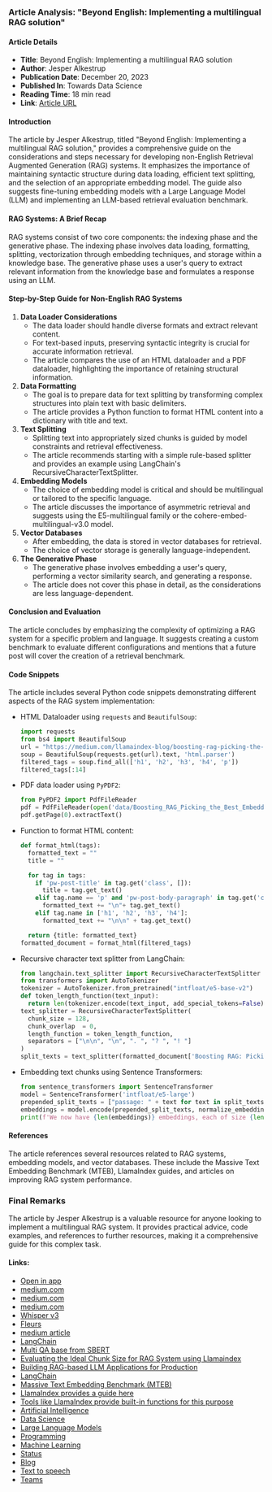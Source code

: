 ### Article Analysis: "Beyond English: Implementing a multilingual RAG solution"
#### Article Details
- **Title**: Beyond English: Implementing a multilingual RAG solution
- **Author**: Jesper Alkestrup
- **Publication Date**: December 20, 2023
- **Published In**: Towards Data Science
- **Reading Time**: 18 min read
- **Link**: [Article URL](https://towardsdatascience.com/beyond-english-implementing-a-multilingual-rag-solution-12ccba0428b6)
#### Introduction
The article by Jesper Alkestrup, titled "Beyond English: Implementing a multilingual RAG solution," provides a comprehensive guide on the considerations and steps necessary for developing non-English Retrieval Augmented Generation (RAG) systems. It emphasizes the importance of maintaining syntactic structure during data loading, efficient text splitting, and the selection of an appropriate embedding model. The guide also suggests fine-tuning embedding models with a Large Language Model (LLM) and implementing an LLM-based retrieval evaluation benchmark.
#### RAG Systems: A Brief Recap
RAG systems consist of two core components: the indexing phase and the generative phase. The indexing phase involves data loading, formatting, splitting, vectorization through embedding techniques, and storage within a knowledge base. The generative phase uses a user's query to extract relevant information from the knowledge base and formulates a response using an LLM.
#### Step-by-Step Guide for Non-English RAG Systems
1. **Data Loader Considerations**
   - The data loader should handle diverse formats and extract relevant content.
   - For text-based inputs, preserving syntactic integrity is crucial for accurate information retrieval.
   - The article compares the use of an HTML dataloader and a PDF dataloader, highlighting the importance of retaining structural information.
2. **Data Formatting**
   - The goal is to prepare data for text splitting by transforming complex structures into plain text with basic delimiters.
   - The article provides a Python function to format HTML content into a dictionary with title and text.
3. **Text Splitting**
   - Splitting text into appropriately sized chunks is guided by model constraints and retrieval effectiveness.
   - The article recommends starting with a simple rule-based splitter and provides an example using LangChain's RecursiveCharacterTextSplitter.
4. **Embedding Models**
   - The choice of embedding model is critical and should be multilingual or tailored to the specific language.
   - The article discusses the importance of asymmetric retrieval and suggests using the E5-multilingual family or the cohere-embed-multilingual-v3.0 model.
5. **Vector Databases**
   - After embedding, the data is stored in vector databases for retrieval.
   - The choice of vector storage is generally language-independent.
6. **The Generative Phase**
   - The generative phase involves embedding a user's query, performing a vector similarity search, and generating a response.
   - The article does not cover this phase in detail, as the considerations are less language-dependent.
#### Conclusion and Evaluation
The article concludes by emphasizing the complexity of optimizing a RAG system for a specific problem and language. It suggests creating a custom benchmark to evaluate different configurations and mentions that a future post will cover the creation of a retrieval benchmark.
#### Code Snippets
The article includes several Python code snippets demonstrating different aspects of the RAG system implementation:
- HTML Dataloader using `requests` and `BeautifulSoup`:
  ```python
  import requests
  from bs4 import BeautifulSoup
  url = "https://medium.com/llamaindex-blog/boosting-rag-picking-the-best-embedding-reranker-models-42d079022e83"
  soup = BeautifulSoup(requests.get(url).text, 'html.parser')
  filtered_tags = soup.find_all(['h1', 'h2', 'h3', 'h4', 'p'])
  filtered_tags[:14]
  ```
- PDF data loader using `PyPDF2`:
  ```python
  from PyPDF2 import PdfFileReader
  pdf = PdfFileReader(open('data/Boosting_RAG_Picking_the_Best_Embedding_&_Reranker_models.pdf','rb'))
  pdf.getPage(0).extractText()
  ```
- Function to format HTML content:
  ```python
  def format_html(tags):
    formatted_text = ""
    title = ""
  
    for tag in tags:
      if 'pw-post-title' in tag.get('class', []):
        title = tag.get_text()
      elif tag.name == 'p' and 'pw-post-body-paragraph' in tag.get('class', []):
        formatted_text += "\n"+ tag.get_text()
      elif tag.name in ['h1', 'h2', 'h3', 'h4']:
        formatted_text += "\n\n" + tag.get_text()
  
    return {title: formatted_text}
  formatted_document = format_html(filtered_tags)
  ```
- Recursive character text splitter from LangChain:
  ```python
  from langchain.text_splitter import RecursiveCharacterTextSplitter
  from transformers import AutoTokenizer
  tokenizer = AutoTokenizer.from_pretrained("intfloat/e5-base-v2")
  def token_length_function(text_input):
    return len(tokenizer.encode(text_input, add_special_tokens=False))
  text_splitter = RecursiveCharacterTextSplitter(
    chunk_size = 128,
    chunk_overlap  = 0,
    length_function = token_length_function,
    separators = ["\n\n", "\n", ". ", "? ", "! "]
  )
  split_texts = text_splitter(formatted_document['Boosting RAG: Picking the Best Embedding & Reranker models'])
  ```
- Embedding text chunks using Sentence Transformers:
  ```python
  from sentence_transformers import SentenceTransformer
  model = SentenceTransformer('intfloat/e5-large')
  prepended_split_texts = ["passage: " + text for text in split_texts]
  embeddings = model.encode(prepended_split_texts, normalize_embeddings=True)
  print(f'We now have {len(embeddings)} embeddings, each of size {len(embeddings[0])}')
  ```
#### References
The article references several resources related to RAG systems, embedding models, and vector databases. These include the Massive Text Embedding Benchmark (MTEB), LlamaIndex guides, and articles on improving RAG system performance.
### Final Remarks
The article by Jesper Alkestrup is a valuable resource for anyone looking to implement a multilingual RAG system. It provides practical advice, code examples, and references to further resources, making it a comprehensive guide for this complex task.
#### Links:
  - [Open in app](https://rsci.app.link/?%24canonical_url=https%3A%2F%2Fmedium.com%2Fp%2F12ccba0428b6&%7Efeature=LoOpenInAppButton&%7Echannel=ShowPostUnderCollection&source=---two_column_layout_nav----------------------------------)
  - [medium.com](https://medium.com/?source=---two_column_layout_nav----------------------------------)
  - [medium.com](https://medium.com/search?source=---two_column_layout_nav----------------------------------)
  - [medium.com](https://medium.com/@jalkestrup?source=post_page-----12ccba0428b6--------------------------------)
  - [Whisper v3](https://github.com/openai/whisper)
  - [Fleurs](https://huggingface.co/datasets/google/fleurs)
  - [medium article](https://blog.llamaindex.ai/boosting-rag-picking-the-best-embedding-reranker-models-42d079022e83)
  - [LangChain](https://python.langchain.com/docs/modules/data_connection/document_loaders/html)
  - [Multi QA base from SBERT](https://huggingface.co/sentence-transformers/multi-qa-mpnet-base-dot-v1)
  - [Evaluating the Ideal Chunk Size for RAG System using Llamaindex](https://blog.llamaindex.ai/evaluating-the-ideal-chunk-size-for-a-rag-system-using-llamaindex-6207e5d3fec5)
  - [Building RAG-based LLM Applications for Production](https://www.anyscale.com/blog/a-comprehensive-guide-for-building-rag-based-llm-applications-part-1?utm_source=gradientflow&utm_medium=newsletter#chunk-data)
  - [LangChain](https://python.langchain.com/docs/modules/data_connection/document_transformers/text_splitters/recursive_text_splitter)
  - [Massive Text Embedding Benchmark (MTEB)](https://huggingface.co/spaces/mteb/leaderboard)
  - [LlamaIndex provides a guide here](https://blog.llamaindex.ai/fine-tuning-embeddings-for-rag-with-synthetic-data-e534409a3971)
  - [Tools like LlamaIndex provide built-in functions for this purpose](https://docs.llamaindex.ai/en/stable/examples/evaluation/retrieval/retriever_eval.html)
  - [Artificial Intelligence](https://medium.com/tag/artificial-intelligence?source=post_page-----12ccba0428b6---------------artificial_intelligence-----------------)
  - [Data Science](https://medium.com/tag/data-science?source=post_page-----12ccba0428b6---------------data_science-----------------)
  - [Large Language Models](https://medium.com/tag/large-language-models?source=post_page-----12ccba0428b6---------------large_language_models-----------------)
  - [Programming](https://medium.com/tag/programming?source=post_page-----12ccba0428b6---------------programming-----------------)
  - [Machine Learning](https://medium.com/tag/machine-learning?source=post_page-----12ccba0428b6---------------machine_learning-----------------)
  - [Status](https://medium.statuspage.io/?source=post_page-----12ccba0428b6--------------------------------)
  - [Blog](https://blog.medium.com/?source=post_page-----12ccba0428b6--------------------------------)
  - [Text to speech](https://speechify.com/medium?source=post_page-----12ccba0428b6--------------------------------)
  - [Teams](https://medium.com/business?source=post_page-----12ccba0428b6--------------------------------)